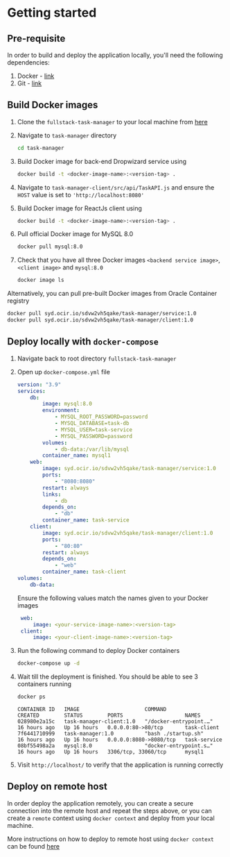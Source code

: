 # Getting started

## Pre-requisite

In order to build and deploy the application locally, you'll need the following dependencies:

1. Docker - [link](https://www.docker.com/products/docker-desktop)
2. Git - [link](https://git-scm.com/downloads)

## Build Docker images

1. Clone the `fullstack-task-manager` to your local machine from [here](https://github.com/truongkimson/fullstack-task-manager)

2. Navigate to `task-manager` directory

    ```bash
    cd task-manager
    ```

3. Build Docker image for back-end Dropwizard service using

    ```bash
    docker build -t <docker-image-name>:<version-tag> .
    ```

4. Navigate to `task-manager-client/src/api/TaskAPI.js` and ensure the `HOST` value is set to `'http://localhost:8080'`

5. Build Docker image for ReactJs client using

    ```bash
    docker build -t <docker-image-name>:<version-tag> .
    ```

6. Pull official Docker image for MySQL 8.0

    ```bash
    docker pull mysql:8.0
    ```

7. Check that you have all three Docker images `<backend service image>`, `<client image>` and `mysql:8.0`

    ```bash
    docker image ls
    ```

Alternatively, you can pull pre-built Docker images from Oracle Container registry

```bash
docker pull syd.ocir.io/sdvw2vh5qake/task-manager/service:1.0
docker pull syd.ocir.io/sdvw2vh5qake/task-manager/client:1.0
```

## Deploy locally with `docker-compose`

1. Navigate back to root directory `fullstack-task-manager`
   
2. Open up `docker-compose.yml` file

    ```yaml
    version: "3.9"
    services:
        db:
            image: mysql:8.0
            environment:
                - MYSQL_ROOT_PASSWORD=password
                - MYSQL_DATABASE=task-db
                - MYSQL_USER=task-service
                - MYSQL_PASSWORD=password
            volumes:
                - db-data:/var/lib/mysql
            container_name: mysql1
        web:
            image: syd.ocir.io/sdvw2vh5qake/task-manager/service:1.0
            ports:
                - "8080:8080"
            restart: always
            links:
                - db
            depends_on:
                - "db"
            container_name: task-service
        client:
            image: syd.ocir.io/sdvw2vh5qake/task-manager/client:1.0
            ports:
                - "80:80"
            restart: always
            depends_on:
                - "web"
            container_name: task-client
    volumes:
        db-data:
    ```

    Ensure the following values match the names given to your Docker images

    ```yaml
     web:
         image: <your-service-image-name>:<version-tag>
     client:
         image: <your-client-image-name>:<version-tag>
    ```

3. Run the following command to deploy Docker containers

    ```bash
    docker-compose up -d
    ```

4. Wait till the deployment is finished. You should be able to see 3 containers running 

    ```bash
    docker ps
    ```

    ```
    CONTAINER ID   IMAGE                     COMMAND                  CREATED        STATUS        PORTS                    NAMES
    028980e2a15c   task-manager-client:1.0   "/docker-entrypoint.…"   16 hours ago   Up 16 hours   0.0.0.0:80->80/tcp       task-client
    7f6441710999   task-manager:1.0          "bash ./startup.sh"      16 hours ago   Up 16 hours   0.0.0.0:8080->8080/tcp   task-service
    08bf55498a2a   mysql:8.0                 "docker-entrypoint.s…"   16 hours ago   Up 16 hours   3306/tcp, 33060/tcp      mysql1
    ```

5. Visit `http://localhost/` to verify that the application is running correctly

## Deploy on remote host

In order deploy the application remotely, you can create a secure connection into the remote host and repeat the steps above, or you can create a `remote` context using `docker context` and deploy from your local machine.

More instructions on how to deploy to remote host using `docker context` can be found [here](https://www.docker.com/blog/how-to-deploy-on-remote-docker-hosts-with-docker-compose/)